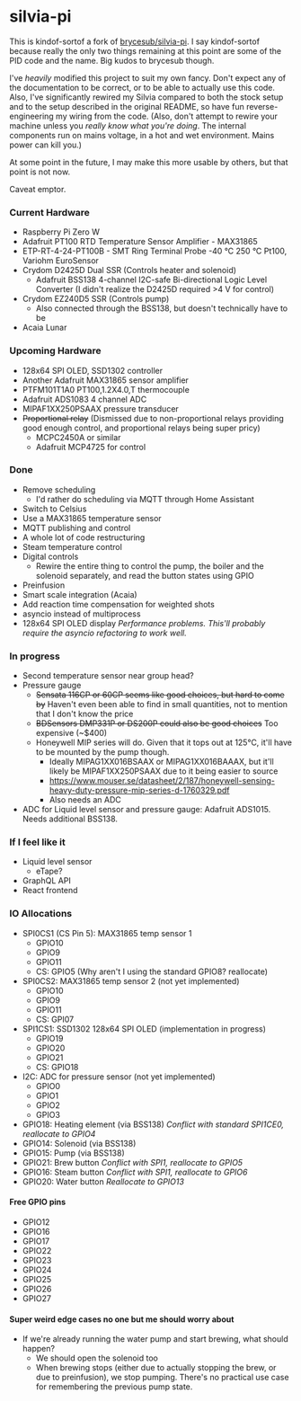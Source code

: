 # silvia-pi
This is kindof-sortof a fork of [brycesub/silvia-pi](https://github.com/brycesub/silvia-pi). I say kindof-sortof because really the only two things remaining at this point are some of the PID code and the name. Big kudos to brycesub though.

I've *heavily* modified this project to suit my own fancy. Don't expect any of the documentation to be correct, 
or to be able to actually use this code. Also, I've significantly rewired my Silvia compared to both the stock setup
and to the setup described in the original README, so have fun reverse-engineering my wiring from the code. (Also, don't attempt to rewire your machine unless you *really know what you're doing*. The internal components run on mains voltage, in a hot and wet environment. Mains power can kill you.)

At some point in the future, I may make this more usable by others, but that point is not now.

Caveat emptor.

### Current Hardware
* Raspberry Pi Zero W
* Adafruit PT100 RTD Temperature Sensor Amplifier - MAX31865
* ETP-RT-4-24-PT100B - SMT Ring Terminal Probe -40 °C 250 °C Pt100, Variohm EuroSensor
* Crydom D2425D Dual SSR (Controls heater and solenoid)
    * Adafruit BSS138 4-channel I2C-safe Bi-directional Logic Level Converter (I didn't realize the D2425D required >4 V for control)
* Crydom EZ240D5 SSR (Controls pump)
    * Also connected through the BSS138, but doesn't technically have to be
* Acaia Lunar

### Upcoming Hardware
* 128x64 SPI OLED, SSD1302 controller
* Another Adafruit MAX31865 sensor amplifier
* PTFM101T1A0 PT100,1.2X4.0,T thermocouple
* Adafruit ADS1083 4 channel ADC
* MIPAF1XX250PSAAX pressure transducer
* ~~Proportional relay~~ (Dismissed due to non-proportional relays providing good enough control, and proportional relays being super pricy)
   * MCPC2450A or similar
   * Adafruit MCP4725 for control

### Done
* Remove scheduling
   * I'd rather do scheduling via MQTT through Home Assistant
* Switch to Celsius
* Use a MAX31865 temperature sensor
* MQTT publishing and control
* A whole lot of code restructuring
* Steam temperature control
* Digital controls
   * Rewire the entire thing to control the pump, the boiler and the solenoid separately, and read the button states using GPIO
* Preinfusion
* Smart scale integration (Acaia)
* Add reaction time compensation for weighted shots
* asyncio instead of multiprocess
* 128x64 SPI OLED display *Performance problems. This'll probably require the asyncio refactoring to work well.*

### In progress
* Second temperature sensor near group head?
* Pressure gauge
    * ~~Sensata 116CP or 60CP seems like good choices, but hard to come by~~ Haven't even been able to find in small quantities, not to mention that I don't know the price
    * ~~BDSensors DMP331P or DS200P could also be good choices~~ Too expensive (~$400)
    * Honeywell MIP series will do. Given that it tops out at 125°C, it'll have to be mounted by the pump though.
      * Ideally MIPAG1XX016BSAAX or MIPAG1XX016BAAAX, but it'll likely be MIPAF1XX250PSAAX due to it being easier to source
      * https://www.mouser.se/datasheet/2/187/honeywell-sensing-heavy-duty-pressure-mip-series-d-1760329.pdf
      * Also needs an ADC
* ADC for Liquid level sensor and pressure gauge: Adafruit ADS1015. Needs additional BSS138.

### If I feel like it
* Liquid level sensor
    * eTape?
* GraphQL API
* React frontend

### IO Allocations
* SPI0CS1 (CS Pin 5): MAX31865 temp sensor 1
   * GPIO10
   * GPIO9
   * GPIO11
   * CS: GPIO5 (Why aren't I using the standard GPIO8? reallocate)
* SPI0CS2: MAX31865 temp sensor 2 (not yet implemented)
   * GPIO10
   * GPIO9
   * GPIO11
   * CS: GPI07
* SPI1CS1: SSD1302 128x64 SPI OLED (implementation in progress)
   * GPIO19
   * GPIO20
   * GPIO21
   * CS: GPIO18
* I2C: ADC for pressure sensor (not yet implemented)
   * GPIO0
   * GPIO1
   * GPIO2
   * GPIO3
* GPIO18: Heating element (via BSS138) *Conflict with standard SPI1CE0, reallocate to GPIO4*
* GPIO14: Solenoid (via BSS138)
* GPIO15: Pump (via BSS138)
* GPIO21: Brew button *Conflict with SPI1, reallocate to GPIO5*
* GPIO16: Steam button *Conflict with SPI1, reallocate to GPIO6*
* GPIO20: Water button *Reallocate to GPIO13*

#### Free GPIO pins
* GPIO12
* GPIO16
* GPIO17
* GPIO22
* GPIO23
* GPIO24
* GPIO25
* GPIO26
* GPIO27

#### Super weird edge cases no one but me should worry about
* If we're already running the water pump and start brewing, what should happen?
    * We should open the solenoid too
    * When brewing stops (either due to actually stopping the brew, or due to preinfusion), we stop pumping. There's no practical use case for remembering the previous pump state.
    
